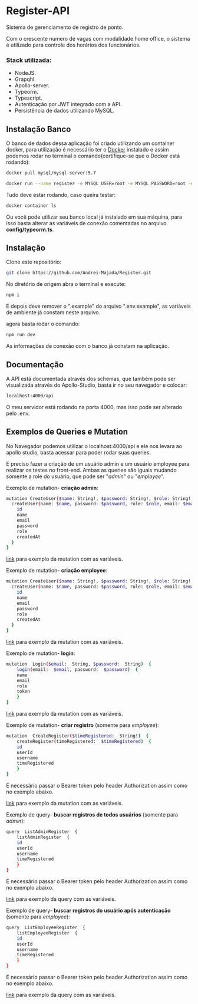 
# Register-API

Sistema de gerenciamento de registro de ponto.

Com o crescente numero de vagas com modalidade home office, o sistema é utilizado para controle dos horários dos funcionários.

### Stack utilizada:
- NodeJS.
- Grapqhl.
- Apollo-server.
- Typeorm.
- Typescript.
- Autenticação por JWT integrado com a API.
- Persistência de dados utilizando MySQL.

## Instalação Banco
O banco de dados dessa aplicação foi criado utilizando um container docker, para utilização é necessário ter o [Docker](https://docs.docker.com/desktop/) instalado e assim podemos rodar no terminal o comando(certifique-se que o Docker está rodando):

```bash
docker pull mysql/mysql-server:5.7
```
```bash
docker run --name register -e MYSQL_USER=root -e MYSQL_PASSWORD=root -e MYSQL_DATABASE=register -p 3306:3306 -d mysql/mysql-server:5.7
```
Tudo deve estar rodando, caso queira testar:
```bash
docker container ls
```

Ou você pode utilizar seu banco local já instalado em sua máquina, para isso basta alterar as variáveis de conexão comentadas no arquivo **config/typeorm.ts**.

## Instalação

Clone este repositório:

```bash
git clone https://github.com/Andrei-Majada/Register.git
```

No diretório de origem abra o terminal e execute:
```bash
npm i
```
E depois deve remover o ".example" do arquivo ".env.example", as variáveis de ambiente já constam neste arquivo.

agora basta rodar o comando:
```bash
npm run dev
```
As informações de conexão com o banco já constam na aplicação.

## Documentação
A API está documentada através dos schemas, que também pode ser visualizada através do Apollo-Studio, basta ir no seu navegador e colocar:
```bash
localhost:4000/api
```
O meu servidor está rodando na porta 4000,  mas isso pode ser alterado pelo .env.

## Exemplos de Queries e Mutation

No Navegador podemos utilizar o localhost:4000/api e ele nos levara ao apollo studio, basta acessar para poder rodar suas queries.

E preciso fazer a criação de um usuário admin e um usuário employee para realizar os testes no front-end. Ambas as queries são iguais mudando somente a role do usuário, que pode ser "*admin*" ou "*employee*".

Exemplo de mutation- **criação admin**:

```bash
mutation CreateUser($name: String!, $password: String!, $role: String!, $email: String!) {
  createUser(name: $name, password: $password, role: $role, email: $email) {
    id
    name
    email
    password
    role
    createdAt
  }
}
```

[link](https://studio.apollographql.com/sandbox/explorer?endpoint=http%3A%2F%2Flocalhost%3A4000%2Fapi&explorerURLState=N4IgJg9gxgrgtgUwHYBcQC4RxighigSwiQAIBhAJwXwQFUBnBCgCgBIldF0SBlFCgkgDmAQgA0JVgAdc9egHcIFMNz4Dh4yRQgAbBKv6DRE1gji4COg%2BtEBKEsAA6FR6RJQqNBk2YcukvwQJGTlFZW5pWQUlMAltPQj4oJIzCytJVMt7Jxc3EhICMGdXfPzA4ryU80sK0pIQ6OVa0qTm-I9qFAQwAEEUZoBfCoGQMRAAN1wBXAAjPXoMEBySkkcQcoxVkAArCABjiBJ6S0m1sWa1hrCizbWu%2Bi6ARgAmAGYzi5BW25BcMDhBB9cvk1pkdGtuGtdgcAAJCao6AB0UAgcDWwwqIAGQA) para exemplo da mutation com as variáveis.

Exemplo de mutation- **criação employee**:

```bash
mutation CreateUser($name: String!, $password: String!, $role: String!, $email: String!) {
  createUser(name: $name, password: $password, role: $role, email: $email) {
    id
    name
    email
    password
    role
    createdAt
  }
}
```

[link](https://studio.apollographql.com/sandbox/explorer?endpoint=http%3A%2F%2Flocalhost%3A4000%2Fapi&explorerURLState=N4IgJg9gxgrgtgUwHYBcQC4RxighigSwiQAIBhAJwXwQFUBnBCgCgBIldF0SBlFCgkgDmAQgA0JVgAdc9egHcIFMNz4Dh4yRQgAbBKv6DRE1gji4COg%2BtEBKEsAA6FR6RJQqNBk2YcukvwQJGTlFZW5pWQUlMAltPQj4oJIzCytJVMt7Jxc3EhICMGdXfPzA4ryU80sK0pIQ6OVa0qTm-I9qFAQwAEEUZoBfCoGQMRAAN1wBXAAjPXoMEBySkkcQcoxVrCnBXBJ6S0m1sWa1hrCizbWu%2Bi6ARgAmAGZj05BWq5AzKR0IAE8EAhXrl8mtMjo1tw1uZ1LgAAJCao6AB0UAgcDWwwqIAGQA) para exemplo da mutation com as variáveis.

Exemplo de mutation- **login**:

```bash
mutation  Login($email:  String, $password:  String)  {
	login(email:  $email, password:  $password)  {
	name
	email
	role
	token
	}
}
```

[link](https://studio.apollographql.com/sandbox/explorer?endpoint=http%3A%2F%2Flocalhost%3A4000%2Fapi&explorerURLState=N4IgJg9gxgrgtgUwHYBcQC4RxighigSwiQAIAZCAcwKQAoASBOXAgG3RIGUUAnGygDQl6AB1wBncQHcIPMB258klAJQlgAHR4bSJVlRq0mLdsONshYyTLkdRE6bLBrN23SRJJciLTo8fzVl93Eh4IVgRg-xIUCABrZCiSAF9g5JABEAA3XD5cACMI8QwQVz8SDRArRzlKjkqUBHFGgEYAJgBmSoEkysC6iqxcmlwAAUpmNgA6KAg4SrTgkGSgA) para exemplo da mutation com as variáveis.

Exemplo de mutation- **criar registro** (somente para *employee*):

```bash
mutation  CreateRegister($timeRegistered:  String!)  {
	createRegister(timeRegistered:  $timeRegistered)  {
	id
	userId
	username
	timeRegistered
	}
}
```
É necessário passar o Bearer token pelo header Authorization assim como no exemplo abaixo.

[link](https://studio.apollographql.com/sandbox/explorer?endpoint=http%3A%2F%2Flocalhost%3A4000%2Fapi&explorerURLState=N4IgJg9gxgrgtgUwHYBcQC4RxighigSwiQAIBhAJwXwQCUEBzAgZxQQoAoASQxep1uwRh0JAMooKBJAwCEAShLAAOhWWkSUKjX4s2nXnUZ6hIkjwJ9jgqmEUq1GkiQJhV6585jN2ASTeOniTe7Ei4iO5OJIa6NsKRzgC%2BkYkgADQgAG64UrgARgA2CMwYIA4eJMogMdb68RiVIACMAGwALAAMLU0AHABMPU1VKekgABbUYOwlmCogAII4YxBSAF74REhV6FUAQtRUFCQIAJ4AUmN5AOJQBADyBGe%2BAKqrvk0AcgS%2BzL5ItABWKBkXwtXwAawADgANABqZDOAE4AHSnM6QgBaIJaXwA7gQ8nAAGIoDFiUG%2BOBNMZQOAFGAATTEu3WAHUAB59Jk-SmwlAM1kFX4AKwgBNZRJOuFZALGAEUrmB%2BYLmAAZOAfTJ5cm-JBnLVXZ73R4FPLQ3bMPIAZgKBTJPLpYzA2IAsgAVBkdF0AEQZ7Lu3oAouyXSd8RjoWNcb5ReyPsK5bj43K%2Bnc3YHVgAzOXIrqwsbMAoA1nPCgtAGrebswMfN27DGZZgACQICA6eTIuDdTStAFoxN6CLjhezYeDaD0qqlEkA) para exemplo da mutation com as variáveis.

Exemplo de query- **buscar registros de todos usuários** (somente para *admin*):

```bash
query  ListAdminRegister  {
	listAdminRegister  {
	id
	userId
	username
	timeRegistered
	}
}
```
É necessário passar o Bearer token pelo header Authorization assim como no exemplo abaixo.

[link](https://studio.apollographql.com/sandbox/explorer?endpoint=http%3A%2F%2Flocalhost%3A4000%2Fapi&explorerURLState=N4IgJg9gxgrgtgUwHYBcQC4QEcYIE4CeABADICWAzigIJhxlIBKCA5pSvkcADp7dJEiAG3a16TVu048%2BAwUTJhe-eURgV8ASSWzV6-EgCGiZXMEoyiZmyr4EOlUQC%2BppyAA0IAG6G8ZQwBGQggUGCAeIAAWCIZg%2BKGYPCDUMCiREH4AXoYWEEjcGAUAQjF4nAgEAFKRAQDiUGQA8mSVmgCqmZoAjAByZJoUmkwArFAAwpoAbJoA1gAOABoAamOVAJwAdBWVcwBaE5MAsmQA7mQBcABiKLsAylOacD2RUHBrgwASPV5gC3ORmlOZF2AHUupFDCCzs1KgArACaC0qXgCAFEikgAiDLnMAmNhrCAgAmAAMZBIqwIxIAHkJNLCIGR4SDGChIQAWcmrOaIgCKTVhqKJPQAItQiYcACosLqNSWowZwJbs8ZTKXwkmHEUanqZQ7DQ4LEkbElISIi9lYHq3EHsto9IoglAAM15lSJsNq1MyXS8EF5tVRKDxAGkECSPkIALRRybskPUApuJxAA) para exemplo da query com as variáveis.

Exemplo de query- **buscar registros do usuário após autenticação** (somente para *employee*):

```bash
query  ListEmployeeRegister  {
	listEmployeeRegister  {
	id
	userId
	username
	timeRegistered
	}
}
```
É necessário passar o Bearer token pelo header Authorization assim como no exemplo abaixo.

[link](https://studio.apollographql.com/sandbox/explorer?endpoint=http%3A%2F%2Flocalhost%3A4000%2Fapi&explorerURLState=N4IgJg9gxgrgtgUwHYBcQC4QEcYIE4CeABADICWAzigKJwAOANhAQggEoIDmlK%2BRwAHTwCkRIgx61GzVh25U%2Bg4aLFEyYISNVEYFfAEkNy7bvxIAhok0qxKMojk98CI1qIBfa%2B5AAaEADdzPDJzACMGBAoMEF8QAAsEczB8KMxBEABBGBQ4iGCAL3M7CCQBDDKAIUS8PgQCACk40IBxKDIAeTJ6-QBVfP0ARgA5Mn0KfSQ2AFYoAGF9ADZ9AGs6AA0ANVn6gE4AOjr6ugAteYWRgHcyULgAMRRjgGVF-TgBuKg4BhgATUeKwoAdQAHgAmP5jV4bFA-QEMcYAKwg10BtwI5kBUziAEVmmAYXCKCQ4EN-KFnuMkPUyc0eh0ugxQmsKhRQgBmBgMJ6Qr5xMBnACyABUfgAGAUAER%2BwPaEuowIFBCuxzWcQu%2BiRwKGCOxF212NB7SF1HyADNsXtRQsNnEKAwpoCengFlN8hlgdQhkKKsd-BQABJkBCi0KzcxCgZsgC0jwlZAuCOBG2WbAAHGVvO4gA) para exemplo da query com as variáveis.
